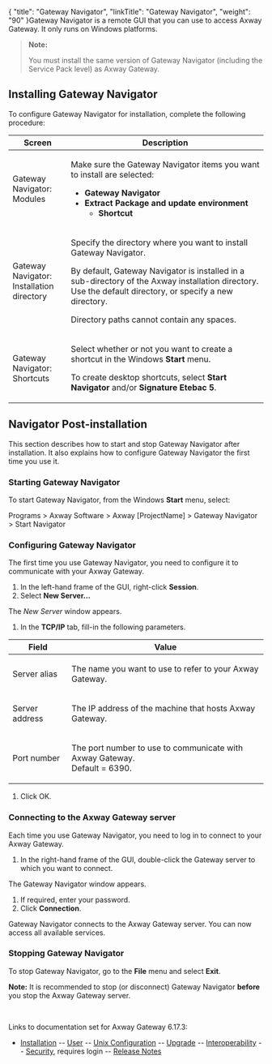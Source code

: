 {
    "title": "Gateway Navigator",
    "linkTitle": "Gateway Navigator",
    "weight": "90"
}<span class="mc-variable axway_variables.prodname.Gateway_Navigator_long variable">Gateway Navigator</span> is a remote GUI that you can use to access <span class="mc-variable axway_variables.Component_Long_Name variable">Axway Gateway</span>. It only runs on Windows platforms.

> **Note:**
>
> You must install the same version of Gateway Navigator (including the Service Pack level) as Axway Gateway.

## Installing Gateway Navigator

To configure Gateway Navigator for installation, complete the following procedure:

<table>
   <thead>
      <tr>
<th class="HeadE-Column1-Header1"><strong>Screen</strong>         </th>
<th class="HeadD-Column1-Header1">Description         </th>
      </tr>
   </thead>
   <tbody>
      <tr>
         <td><p><span class="mc-variable axway_variables.prodname.Gateway_Navigator_long variable">Gateway Navigator</span>:<br />
Modules</p>         </td>
         <td><p>Make sure the <span class="mc-variable axway_variables.prodname.Gateway_Navigator_long variable">Gateway Navigator</span> items you want to install are selected:</p>
<ul>
<li><span style="font-weight: bold;"><span class="mc-variable axway_variables.prodname.Gateway_Navigator_long variable">Gateway Navigator</span></span></li>
<li><span style="font-weight: bold;">Extract Package and update environment</span>
<ul>
<li><span style="font-weight: bold;">Shortcut</span></li>
</ul></li>
</ul>         </td>
      </tr>
      <tr>
         <td><p><span class="mc-variable axway_variables.prodname.Gateway_Navigator_long variable">Gateway Navigator</span>:<br />
Installation directory</p>         </td>
         <td><p>Specify the directory where you want to install Gateway Navigator.</p>
<p>By default, Gateway Navigator is installed in a sub-directory
of the Axway installation directory. Use the default directory, or
specify a new directory.</p>
<p>Directory paths cannot contain any spaces.</p>         </td>
      </tr>
      <tr>
         <td><p><span class="mc-variable axway_variables.prodname.Gateway_Navigator_long variable">Gateway Navigator</span>:<br />
Shortcuts</p>         </td>
         <td><p>Select whether or not you want to create a shortcut in
the Windows <span style="font-weight: bold;">Start</span> menu.</p>
<p>To create desktop shortcuts, select <span style="font-weight: bold;">Start
Navigator</span> and/or <strong>Signature Etebac 5</strong>.</p>         </td>
      </tr>
   </tbody>
</table>

## Navigator Post-installation

This section describes how to start and stop <span class="mc-variable axway_variables.prodname.Gateway_Navigator_long variable">Gateway Navigator</span>
after installation. It also explains how to configure <span class="mc-variable axway_variables.prodname.Gateway_Navigator_long variable">Gateway Navigator</span> the first time you use it.

### Starting <span class="mc-variable axway_variables.prodname.Gateway_Navigator_long variable">Gateway Navigator</span>

To start <span class="mc-variable axway_variables.prodname.Gateway_Navigator_long variable">Gateway Navigator</span>, from the Windows <span style="font-weight: bold;">Start</span>
menu, select:

Programs &gt; Axway Software &gt; Axway \[ProjectName\]
&gt; Gateway Navigator &gt; Start Navigator

### Configuring <span class="mc-variable axway_variables.prodname.Gateway_Navigator_long variable">Gateway Navigator</span>

The first time you use <span class="mc-variable axway_variables.prodname.Gateway_Navigator_long variable">Gateway Navigator</span>, you need to configure
it to communicate with your <span class="mc-variable axway_variables.Component_Long_Name variable">Axway Gateway</span>.

1.  In the left-hand frame of the
    GUI, right-click <span style="font-weight: bold;">Session</span>.
2.  Select <span style="font-weight: bold;">New
    Server...</span>

The <span style="font-style: italic;">New Server</span>
window appears.

1.  In the <span style="font-weight: bold;">TCP/IP</span>
    tab, fill-in the following parameters.

<table>
   <thead>
      <tr>
<th class="HeadE-Column1-Header1">Field         </th>
<th class="HeadD-Column1-Header1">Value         </th>
      </tr>
   </thead>
   <tbody>
      <tr>
         <td><p>Server alias</p>         </td>
         <td><p>The name you want to use to refer to your <span class="mc-variable axway_variables.Component_Long_Name variable">Axway Gateway</span>.</p>         </td>
      </tr>
      <tr>
         <td><p>Server address</p>         </td>
         <td><p>The IP address of the machine that hosts <span class="mc-variable axway_variables.Component_Long_Name variable">Axway Gateway</span>.</p>         </td>
      </tr>
      <tr>
         <td><p>Port number</p>         </td>
         <td><p>The port number to use to communicate with <span class="mc-variable axway_variables.Component_Long_Name variable">Axway Gateway</span>.<br />
Default = 6390.</p>         </td>
      </tr>
   </tbody>
</table>

1.  Click OK.

### Connecting to the <span class="mc-variable axway_variables.Component_Long_Name variable">Axway Gateway</span> server

Each time you use <span class="mc-variable axway_variables.prodname.Gateway_Navigator_long variable">Gateway Navigator</span>, you need to log in to
connect to your <span class="mc-variable axway_variables.Component_Long_Name variable">Axway Gateway</span>.

1.  In the right-hand frame of
    the GUI, double-click the Gateway server to which you want to connect.

The <span class="mc-variable axway_variables.prodname.Gateway_Navigator_long variable">Gateway Navigator</span> window appears.

1.  If required, enter your password.
2.  Click <span style="font-weight: bold;">Connection</span>.

<span class="mc-variable axway_variables.prodname.Gateway_Navigator_long variable">Gateway Navigator</span> connects to the <span class="mc-variable axway_variables.Component_Long_Name variable">Axway Gateway</span> server. You can now access all available services.

### Stopping <span class="mc-variable axway_variables.prodname.Gateway_Navigator_long variable">Gateway Navigator</span>

To stop <span class="mc-variable axway_variables.prodname.Gateway_Navigator_long variable">Gateway Navigator</span>, go to the <span style="font-weight: bold;">File</span>
menu and select <span style="font-weight: bold;">Exit</span>.

<span style="font-weight: bold;">Note:</span> It is recommended to stop (or disconnect) <span class="mc-variable axway_variables.prodname.Gateway_Navigator_long variable">Gateway Navigator</span> <span style="font-weight: bold;">before</span> you stop
the <span class="mc-variable axway_variables.Component_Long_Name variable">Axway Gateway</span> server.

 

Links to documentation set for Axway Gateway <span class="mc-variable axway_variables.Release_Number variable">6.17.3</span>:

-   [Installation](/bundle/Gateway_6173_InstallationGuide_allOS_en_HTML5/page/Content/start_page.htm) -- [User](/bundle/Gateway_6173_UsersGuide_allOS_en_HTML5/page/Content/start_page.htm) -- [Unix Configuration](/bundle/Gateway_6173_ConfigurationGuide_UNIX_en_HTML5/page/Content/start_page.htm) -- [Upgrade](/bundle/Gateway_6173_UpgradeGuide_allOS_en_HTML5/page/Content/start_page.htm) -- [Interoperability](/bundle/Gateway_6173_InteroperabilityGuide_allOS_en_HTML5/page/Content/start_page.htm) -- [Security](/bundle/Gateway_6173_SecurityGuide_allOS_en_HTML5/page/Content/start_page.htm), requires login -- [Release Notes](/bundle/Gateway_6173_ReleaseNotes_allOS_en_HTML5/page/Content/Gateway_ReleaseNotes_allOS_en.htm)
